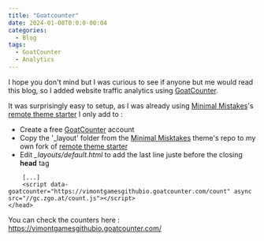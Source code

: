 ```yaml
---
title: "Goatcounter"
date: 2024-01-08T0:0:0-00:04
categories:
  - Blog
tags:
  - GoatCounter
  - Analytics
---
```


I hope you don't mind but I was curious to see if anyone but me would read this blog, 
so I added website traffic analytics using [GoatCounter](https://www.goatcounter.com/).

It was surprisingly easy to setup, as I was already using [Minimal Mistakes](https://github.com/mmistakes/minimal-mistakes)'s 
[remote theme starter](https://github.com/mmistakes/mm-github-pages-starter/) I only add to :

- Create a free [GoatCounter](https://www.goatcounter.com/signup) account
- Copy the '_layout' folder from the [Minimal Misktakes](https://github.com/mmistakes/minimal-mistakes/tree/master/_layouts)
theme's repo to my own fork of [remote theme starter](https://github.com/mmistakes/mm-github-pages-starter/)
- Edit *_layouts/default.html* to add the last line juste before the closing **head** tag

```
    [...]
    <script data-goatcounter="https://vimontgamesgithubio.goatcounter.com/count" async src="//gc.zgo.at/count.js"></script>
</head>
```

You can check the counters here : https://vimontgamesgithubio.goatcounter.com/


